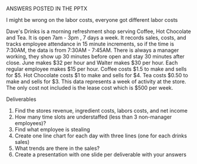 ANSWERS POSTED IN THE PPTX

I might be wrong on the labor costs, everyone got different labor costs

Dave's Drinks is a morning refreshment shop serving Coffee, Hot Chocolate and Tea. It is open 7am - 3pm , 7 days a week. It records sales, costs, and tracks employee attendance in 15 minute increments, so if the time is 7:30AM, the data is from 7:30AM - 7:45AM. There is always a manager working, they show up 30 minutes before open and stay 30 minutes after close. June makes $32 per hour and Walter makes $30 per hour. Each regular employee makes $15 per hour. Coffee costs $1.5 to make and sells for $5. Hot Chocolate costs $1 to make and sells for $4. Tea costs $0.50 to make and sells for $3. This data represents a week of activity at the store. The only cost not included is the lease cost which is $500 per week.

Deliverables
1. Find the stores revenue, ingredient costs, labors costs, and net income
2. How many time slots are understaffed (less than 3 non-manager employees)?
3. Find what employee is stealing
4. Create one line chart for each day with three lines (one for each drinks sales)
5. What trends are there in the sales?
6. Create a presentation with one slide per deliverable with your answers
